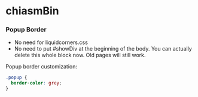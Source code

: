 chiasmBin
======
### Popup Border
- No need for liquidcorners.css
- No need to put #showDiv at the beginning of the body. You can actually delete this whole block now. Old pages will still work.

Popup border customization:
```css
.popup {
  border-color: grey;
}
```